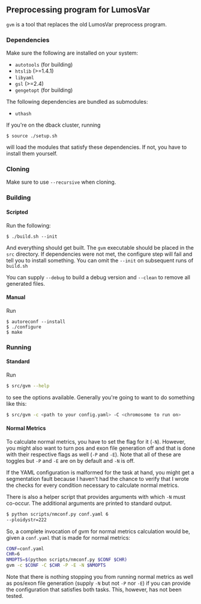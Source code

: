 ## Preprocessing program for LumosVar

`gvm` is a tool that replaces the old LumosVar preprocess program.

### Dependencies

Make sure the following are installed on your system:

* `autotools` (for building)
* `htslib` (>=1.4.1)
* `libyaml`
* `gsl` (>=2.4)
* `gengetopt` (for building)

The following dependencies are bundled as submodules:

* `uthash`

If you're on the dback cluster, running 

```
$ source ./setup.sh
```

will load the modules that satisfy these dependencies. If not, you have to
install them yourself.

### Cloning

Make sure to use `--recursive` when cloning.

### Building

#### Scripted

Run the following:

```
$ ./build.sh --init
```

And everything should get built. The `gvm` executable should be placed
in the `src` directory. If dependencies were not met, the configure step will
fail and tell you to install something. You can omit the `--init` on subsequent
runs of `build.sh`

You can supply `--debug` to build a debug version and `--clean` to remove
all generated files.

#### Manual

Run

```
$ autoreconf --install
$ ./configure
$ make
```

### Running

#### Standard

Run

```bash
$ src/gvm --help
```

to see the options available. Generally you're going to want to do something
like this:

```bash
$ src/gvm -c <path to your config.yaml> -C <chromosome to run on>
```

#### Normal Metrics

To calculate normal metrics, you have to set the flag for it
(`-N`). However, you might also want to turn pos and exon file
generation off and that is done with their respective flags as well
(`-P` and `-E`). Note that all of these are toggles but `-P` and `-E`
are on by default and `-N` is off.

If the YAML configuration is malformed for the task at hand, you might
get a segmentation fault because I haven't had the chance to verify
that I wrote the checks for every condition necessary to calculate
normal metrics.

There is also a helper script that provides arguments with which `-N`
must co-occur. The additional arguments are printed to standard
output.

```bash
$ python scripts/nmconf.py conf.yaml 6
--ploidystr=222
```

So, a complete invocation of gvm for normal metrics calculation would
be, given a `conf.yaml` that is made for normal metrics:

```bash
CONF=conf.yaml
CHR=6
NMOPTS=$(python scripts/nmconf.py $CONF $CHR)
gvm -c $CONF -C $CHR -P -E -N $NMOPTS
```

Note that there is nothing stopping you from running normal metrics as
well as pos/exon file generation (supply `-N` but not `-P` nor `-E`)
if you can provide the configuration that satisfies both tasks. This,
however, has not been tested.

